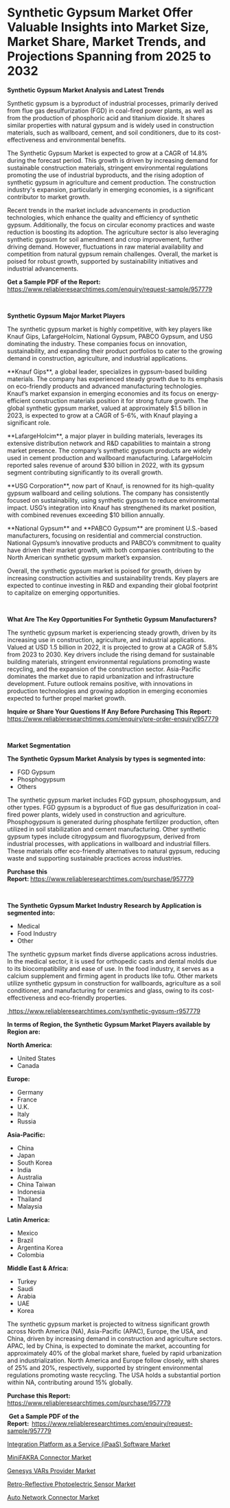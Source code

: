 <p><h1>Synthetic Gypsum Market Offer Valuable Insights into Market Size, Market Share, Market Trends, and Projections Spanning from 2025 to 2032</h1></p><p><strong>Synthetic Gypsum Market Analysis and Latest Trends</strong></p>
<p><p>Synthetic gypsum is a byproduct of industrial processes, primarily derived from flue gas desulfurization (FGD) in coal-fired power plants, as well as from the production of phosphoric acid and titanium dioxide. It shares similar properties with natural gypsum and is widely used in construction materials, such as wallboard, cement, and soil conditioners, due to its cost-effectiveness and environmental benefits.</p><p>The Synthetic Gypsum Market is expected to grow at a CAGR of 14.8% during the forecast period. This growth is driven by increasing demand for sustainable construction materials, stringent environmental regulations promoting the use of industrial byproducts, and the rising adoption of synthetic gypsum in agriculture and cement production. The construction industry's expansion, particularly in emerging economies, is a significant contributor to market growth.</p><p>Recent trends in the market include advancements in production technologies, which enhance the quality and efficiency of synthetic gypsum. Additionally, the focus on circular economy practices and waste reduction is boosting its adoption. The agriculture sector is also leveraging synthetic gypsum for soil amendment and crop improvement, further driving demand. However, fluctuations in raw material availability and competition from natural gypsum remain challenges. Overall, the market is poised for robust growth, supported by sustainability initiatives and industrial advancements.</p></p>
<p><strong>Get a Sample PDF of the Report:&nbsp;</strong> <a href="https://www.reliableresearchtimes.com/enquiry/request-sample/957779?utm_campaign=1994&utm_medium=2&utm_source=Github&utm_content=ia&utm_term=24012025&utm_id=synthetic-gypsum">https://www.reliableresearchtimes.com/enquiry/request-sample/957779</a></p>
<p>&nbsp;</p>
<p><strong>Synthetic Gypsum Major Market Players</strong></p>
<p><p>The synthetic gypsum market is highly competitive, with key players like Knauf Gips, LafargeHolcim, National Gypsum, PABCO Gypsum, and USG dominating the industry. These companies focus on innovation, sustainability, and expanding their product portfolios to cater to the growing demand in construction, agriculture, and industrial applications.</p><p>**Knauf Gips**, a global leader, specializes in gypsum-based building materials. The company has experienced steady growth due to its emphasis on eco-friendly products and advanced manufacturing technologies. Knauf’s market expansion in emerging economies and its focus on energy-efficient construction materials position it for strong future growth. The global synthetic gypsum market, valued at approximately $1.5 billion in 2023, is expected to grow at a CAGR of 5-6%, with Knauf playing a significant role.</p><p>**LafargeHolcim**, a major player in building materials, leverages its extensive distribution network and R&D capabilities to maintain a strong market presence. The company’s synthetic gypsum products are widely used in cement production and wallboard manufacturing. LafargeHolcim reported sales revenue of around $30 billion in 2022, with its gypsum segment contributing significantly to its overall growth.</p><p>**USG Corporation**, now part of Knauf, is renowned for its high-quality gypsum wallboard and ceiling solutions. The company has consistently focused on sustainability, using synthetic gypsum to reduce environmental impact. USG’s integration into Knauf has strengthened its market position, with combined revenues exceeding $10 billion annually.</p><p>**National Gypsum** and **PABCO Gypsum** are prominent U.S.-based manufacturers, focusing on residential and commercial construction. National Gypsum’s innovative products and PABCO’s commitment to quality have driven their market growth, with both companies contributing to the North American synthetic gypsum market’s expansion.</p><p>Overall, the synthetic gypsum market is poised for growth, driven by increasing construction activities and sustainability trends. Key players are expected to continue investing in R&D and expanding their global footprint to capitalize on emerging opportunities.</p></p>
<p>&nbsp;</p>
<p><strong>What Are The Key Opportunities For Synthetic Gypsum Manufacturers?</strong></p>
<p><p>The synthetic gypsum market is experiencing steady growth, driven by its increasing use in construction, agriculture, and industrial applications. Valued at USD 1.5 billion in 2022, it is projected to grow at a CAGR of 5.8% from 2023 to 2030. Key drivers include the rising demand for sustainable building materials, stringent environmental regulations promoting waste recycling, and the expansion of the construction sector. Asia-Pacific dominates the market due to rapid urbanization and infrastructure development. Future outlook remains positive, with innovations in production technologies and growing adoption in emerging economies expected to further propel market growth.</p></p>
<p><strong>Inquire or Share Your Questions If Any Before Purchasing This Report:</strong> <a href="https://www.reliableresearchtimes.com/enquiry/pre-order-enquiry/957779?utm_campaign=1994&utm_medium=2&utm_source=Github&utm_content=ia&utm_term=24012025&utm_id=synthetic-gypsum">https://www.reliableresearchtimes.com/enquiry/pre-order-enquiry/957779</a></p>
<p>&nbsp;</p>
<p><strong>Market Segmentation</strong></p>
<p><strong>The Synthetic Gypsum Market Analysis by types is segmented into:</strong></p>
<p><ul><li>FGD Gypsum</li><li>Phosphogypsum</li><li>Others</li></ul></p>
<p><p>The synthetic gypsum market includes FGD gypsum, phosphogypsum, and other types. FGD gypsum is a byproduct of flue gas desulfurization in coal-fired power plants, widely used in construction and agriculture. Phosphogypsum is generated during phosphate fertilizer production, often utilized in soil stabilization and cement manufacturing. Other synthetic gypsum types include citrogypsum and fluorogypsum, derived from industrial processes, with applications in wallboard and industrial fillers. These materials offer eco-friendly alternatives to natural gypsum, reducing waste and supporting sustainable practices across industries.</p></p>
<p><strong>Purchase this Report:&nbsp;</strong><a href="https://www.reliableresearchtimes.com/purchase/957779?utm_campaign=1994&utm_medium=2&utm_source=Github&utm_content=ia&utm_term=24012025&utm_id=synthetic-gypsum">https://www.reliableresearchtimes.com/purchase/957779</a></p>
<p>&nbsp;</p>
<p><strong>The Synthetic Gypsum Market Industry Research by Application is segmented into:</strong></p>
<p><ul><li>Medical</li><li>Food Industry</li><li>Other</li></ul></p>
<p><p>The synthetic gypsum market finds diverse applications across industries. In the medical sector, it is used for orthopedic casts and dental molds due to its biocompatibility and ease of use. In the food industry, it serves as a calcium supplement and firming agent in products like tofu. Other markets utilize synthetic gypsum in construction for wallboards, agriculture as a soil conditioner, and manufacturing for ceramics and glass, owing to its cost-effectiveness and eco-friendly properties.</p></p>
<p><a href="https://www.reliableresearchtimes.com/synthetic-gypsum-r957779?utm_campaign=1994&utm_medium=2&utm_source=Github&utm_content=ia&utm_term=24012025&utm_id=synthetic-gypsum">&nbsp;https://www.reliableresearchtimes.com/synthetic-gypsum-r957779</a></p>
<p><strong>In terms of Region, the Synthetic Gypsum Market Players available by Region are:</strong></p>
<p>
    <p> <strong> North America: </strong>
        <ul>
            <li>United States</li>
            <li>Canada</li>
        </ul>
        </p> 
    <p> <strong> Europe: </strong>
        <ul>
            <li>Germany</li>
            <li>France</li>
            <li>U.K.</li>
            <li>Italy</li>
            <li>Russia</li>
        </ul>
        </p> 
    <p> <strong> Asia-Pacific: </strong>
        <ul>
            <li>China</li>
            <li>Japan</li>
            <li>South Korea</li>
            <li>India</li>
            <li>Australia</li>
            <li>China Taiwan</li>
            <li>Indonesia</li>
            <li>Thailand</li>
            <li>Malaysia</li>
        </ul>
        </p> 
    <p> <strong> Latin America: </strong>
        <ul>
            <li>Mexico</li>
            <li>Brazil</li>
            <li>Argentina Korea</li>
            <li>Colombia</li>
        </ul>
        </p> 
    <p> <strong> Middle East & Africa: </strong>
        <ul>
            <li>Turkey</li>
            <li>Saudi</li>
            <li>Arabia</li>
            <li>UAE</li>
            <li>Korea</li>
        </ul>
    </p>
    </p>
<p><p>The synthetic gypsum market is projected to witness significant growth across North America (NA), Asia-Pacific (APAC), Europe, the USA, and China, driven by increasing demand in construction and agriculture sectors. APAC, led by China, is expected to dominate the market, accounting for approximately 40% of the global market share, fueled by rapid urbanization and industrialization. North America and Europe follow closely, with shares of 25% and 20%, respectively, supported by stringent environmental regulations promoting waste recycling. The USA holds a substantial portion within NA, contributing around 15% globally.</p></p>
<p><strong>Purchase this Report: </strong><a href="https://www.reliableresearchtimes.com/purchase/957779?utm_campaign=1994&utm_medium=2&utm_source=Github&utm_content=ia&utm_term=24012025&utm_id=synthetic-gypsum">https://www.reliableresearchtimes.com/purchase/957779</a></p>
<p>&nbsp;<strong>Get a Sample PDF of the Report:&nbsp;&nbsp;</strong><a href="https://www.reliableresearchtimes.com/enquiry/request-sample/957779?utm_campaign=1994&utm_medium=2&utm_source=Github&utm_content=ia&utm_term=24012025&utm_id=synthetic-gypsum">https://www.reliableresearchtimes.com/enquiry/request-sample/957779</a></p>
<p><strong></strong></p>
<p><p><a href="https://www.linkedin.com/pulse/integration-platform-service-ipaas-software-market-outlook-qm9if?utm_campaign=1994&utm_medium=2&utm_source=Github&utm_content=ia&utm_term=24012025&utm_id=synthetic-gypsum">Integration Platform as a Service (iPaaS) Software Market</a></p><p><a href="https://www.linkedin.com/pulse/minifakra-connector-market-size-share-analysis-projecting-future-h5jgc?utm_campaign=1994&utm_medium=2&utm_source=Github&utm_content=ia&utm_term=24012025&utm_id=synthetic-gypsum">MiniFAKRA Connector Market</a></p><p><a href="https://www.linkedin.com/pulse/market-demand-revenue-genesys-vars-provider-industry-from-2025-sqbxf?utm_campaign=1994&utm_medium=2&utm_source=Github&utm_content=ia&utm_term=24012025&utm_id=synthetic-gypsum">Genesys VARs Provider Market</a></p><p><a href="https://www.linkedin.com/pulse/retro-reflective-photoelectric-sensor-market-pulse-122-mu0sf?utm_campaign=1994&utm_medium=2&utm_source=Github&utm_content=ia&utm_term=24012025&utm_id=synthetic-gypsum">Retro-Reflective Photoelectric Sensor Market</a></p><p><a href="https://www.linkedin.com/pulse/auto-network-connector-market-analysis-size-dynamics-rolsc?utm_campaign=1994&utm_medium=2&utm_source=Github&utm_content=ia&utm_term=24012025&utm_id=synthetic-gypsum">Auto Network Connector Market</a></p></p>